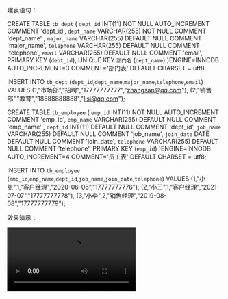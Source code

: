 建表语句：

CREATE TABLE `tb_dept` (
`dept_id` INT(11) NOT NULL AUTO_INCREMENT COMMENT  'dept_id',
`dept_name` VARCHAR(255) NOT NULL COMMENT 'dept_name' ,
`major_name` VARCHAR(255) DEFAULT NULL COMMENT  'major_name',
`telephone` VARCHAR(255) DEFAULT NULL COMMENT  'telephone',
`email` VARCHAR(255) DEFAULT NULL COMMENT  'email',
PRIMARY KEY (`dept_id`),
UNIQUE KEY `部门名` (`dept_name`)
)ENGINE=INNODB AUTO_INCREMENT=3 COMMENT='部门表' DEFAULT CHARSET = utf8;


INSERT INTO `tb_dept`
(`dept_id`,`dept_name`,`major_name`,`telephone`,`email`)
VALUES
(1,"市场部","招聘","17777777777","zhangsan@qq.com"),
(2,"销售部","教育","18888888888","lisi@qq.com");


CREATE TABLE `tb_employee` (
`emp_id` INT(11) NOT NULL AUTO_INCREMENT COMMENT  'emp_id',
`emp_name` VARCHAR(255) DEFAULT NULL COMMENT 'emp_name' ,
`dept_id` INT(11) DEFAULT NULL COMMENT  'dept_id',
`job_name` VARCHAR(255) DEFAULT NULL COMMENT  'job_name',
`join_date` DATE DEFAULT NULL COMMENT  'join_date',
`telephone` VARCHAR(255) DEFAULT NULL COMMENT  'telephone',
PRIMARY KEY (`emp_id`)
)ENGINE=INNODB AUTO_INCREMENT=4 COMMENT='员工表' DEFAULT CHARSET = utf8;


INSERT INTO `tb_employee`
(`emp_id`,`emp_name`,`dept_id`,`job_name`,`join_date`,`telephone`)
VALUES
(1,"小张",1,"客户经理","2020-06-06","17777777776"),
(2,"小王",1,"客户经理","2021-07-07","17777777778"),
(3,"小李",2,"销售经理","2019-08-08","17777777779");

效果演示：

![Image text](https://github.com/AlxMan/managementSystem/blob/master/src/main/webapp/img/2021.02.28.02.43.mp4)
